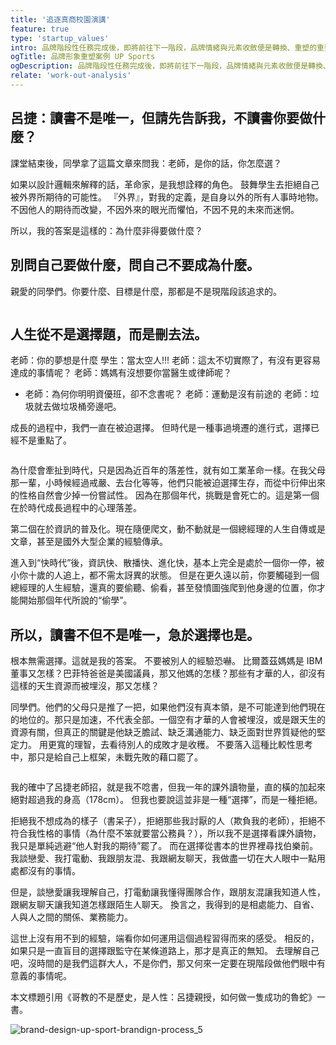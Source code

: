 ```yaml
---
title: '追逐真商校園演講'
feature: true
type: 'startup_values'
intro: 品牌階段性任務完成後，即將前往下一階段，品牌情緒與元素收斂便是轉換、重塑的重要過程，UP運動吃沙拉卻不再販售沙拉，檢視初衷放眼未來，才能知道現下我們應該如何改變
ogTitle: 品牌形象重塑案例 UP Sports
ogDescription: 品牌階段性任務完成後，即將前往下一階段，品牌情緒與元素收斂便是轉換、重塑的重要過程，UP運動吃沙拉卻不再販售沙拉，檢視初衷放眼未來，才能知道現下我們應該如何改變
relate: 'work-out-analysis'
---
```


## 呂捷：讀書不是唯一，但請先告訴我，不讀書你要做什麼？

課堂結束後，同學拿了這篇文章來問我：老師，是你的話，你怎麼選？

如果以設計邏輯來解釋的話，革命家，是我想詮釋的角色。
鼓舞學生去拒絕自己被外界所期待的可能性。
『外界』，對我的定義，是自身以外的所有人事時地物。
不因他人的期待而改變，不因外來的眼光而懼怕，不因不見的未來而迷惘。

所以，我的答案是這樣的：為什麼非得要做什麼？

## 別問自己要做什麼，問自己不要成為什麼。

親愛的同學們。你要什麼、目標是什麼，那都是不是現階段該追求的。

<picture>
    <source srcSet="" type="image/webp" />
    <img src="" loading="lazy" />
</picture>

## 人生從不是選擇題，而是刪去法。

老師：你的夢想是什麼
學生：當太空人!!!
老師：這太不切實際了，有沒有更容易達成的事情呢？
老師：媽媽有沒想要你當醫生或律師呢？

- 老師：為何你明明資優班，卻不念書呢？
  老師：運動是沒有前途的
  老師：垃圾就去做垃圾桶旁邊吧。

成長的過程中，我們一直在被迫選擇。
但時代是一種事過境遷的進行式，選擇已經不是重點了。

<picture>
    <source srcSet="" type="image/webp" />
    <img src="" loading="lazy" />
</picture>

為什麼會牽扯到時代，只是因為近百年的落差性，就有如工業革命一樣。在我父母那一輩，小時候經過戒嚴、去台化等等，他們只能被迫選擇生存，而從中衍伸出來的性格自然會少掉一份嘗試性。
因為在那個年代，挑戰是會死亡的。這是第一個在於時代成長過程中的心理落差。

第二個在於資訊的普及化。現在隨便爬文，動不動就是一個總經理的人生自傳或是文章，甚至是國外大型企業的經驗傳承。

進入到“快時代”後，資訊快、散播快、進化快，基本上完全是處於一個你一停，被小你十歲的人追上，都不需太訝異的狀態。
但是在更久遠以前，你要觸碰到一個總經理的人生經驗，還真的要偷聽、偷看，甚至發憤圖強爬到他身邊的位置，你才能開始那個年代所說的“偷學”。

## 所以，讀書不但不是唯一，急於選擇也是。

根本無需選擇。這就是我的答案。
不要被別人的經驗恐嚇。
比爾蓋茲媽媽是 IBM 董事又怎樣？巴菲特爸爸是美國議員，那又他媽的怎樣？那些有才華的人，卻沒有這樣的天生資源而被埋沒，那又怎樣？

同學們。他們的父母只是推了一把，如果他們沒有真本領，是不可能達到他們現在的地位的。那只是加速，不代表全部。一個空有才華的人會被埋沒，或是跟天生的資源有關，但真正的關鍵是他缺乏膽試、缺乏溝通能力、缺乏面對世界質疑他的堅定力。
用更寬的理智，去看待別人的成敗才是收穫。
不要落入這種比較性思考中，那只是給自己上框架，未戰先敗的藉口罷了。

<picture>
    <source srcSet="" type="image/webp" />
    <img src="" loading="lazy" />
</picture>

我的確中了呂捷老師招，就是我不唸書，但我一年的課外讀物量，直的橫的加起來絕對超過我的身高（178cm）。
但我也要說這並非是一種“選擇”，而是一種拒絕。

拒絕我不想成為的樣子（書呆子），拒絕那些我討厭的人（欺負我的老師），拒絕不符合我性格的事情（為什麼不笨就要當公務員？），所以我不是選擇看課外讀物，我只是單純逃避“他人對我的期待”罷了。
而在選擇從書本的世界裡尋找伯樂前。我談戀愛、我打電動、我跟朋友混、我跟網友聊天，我做盡一切在大人眼中一點用處都沒有的事情。

但是，談戀愛讓我理解自己，打電動讓我懂得團隊合作，跟朋友混讓我知道人性，跟網友聊天讓我知道怎樣跟陌生人聊天。
換言之，我得到的是相處能力、自省、人與人之間的關係、業務能力。

這世上沒有用不到的經驗，端看你如何運用這個過程習得而來的感受。
相反的，如果只是一直盲目的選擇跟監守在某條道路上，那才是真正的無知。
去理解自己吧，沒時間的是我們這群大人，不是你們，那又何來一定要在現階段做他們眼中有意義的事情呢。

本文標題引用《哥教的不是歷史，是人性：呂捷親授，如何做一隻成功的魯蛇》一書。

<picture>
    <source srcSet="/stories/brand-design-up-sport-brandign-process/brand-design-up-sport-brandign-process_5.webp" type="image/webp" />
    <img src="/stories/brand-design-up-sport-brandign-process/brand-design-up-sport-brandign-process_5.jpg" alt="brand-design-up-sport-brandign-process_5" loading="lazy" />
</picture>
